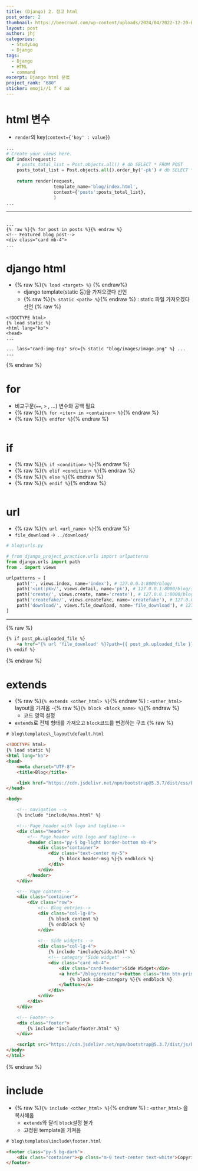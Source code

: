 ```yaml
---
title: (Django) 2. 장고 html
post_order: 2
thumbnail: https://beecrowd.com/wp-content/uploads/2024/04/2022-12-20-HTML5.jpg
layout: post
author: jhj
categories:
  - StudyLog
  - Django
tags:
  - Django
  - HTML
  - command
excerpt: Django html 문법
project_rank: "680"
sticker: emoji//1 f 4 aa
---
```


# html 변수

- `render`의 key(`context={'key' : value}`)

```python
...
# Create your views here.
def index(request):
    # posts_total_list = Post.objects.all() # db SELECT * FROM POST
    posts_total_list = Post.objects.all().order_by('-pk') # db SELECT * FROM POST ... ASC
    
    return render(request, 
                  template_name='blog/index.html',
                  context={'posts':posts_total_list},
                  )
...                  
```

---

```django

...
{% raw %}{% for post in posts %}{% endraw %}
<!-- Featured blog post-->
<div class="card mb-4">
...

```


# django html

- {% raw %}`{% load <target> %}` {% endraw%}
    - django template(static 등)을 가져오겠다 선언
    - {% raw %}`{% static <path> %}`{% endraw %} : static 파일 가져오겠다 선언
{% raw %}
```django
<!DOCTYPE html>
{% load static %}
<html lang="ko">
<head>
...

... lass="card-img-top" src={% static "blog/images/image.png" %} ...
...
```
{% endraw %}
# for

- 비교구문(`==`, `>` , …) 변수와 공백 필요
- {% raw %}`{% for <iter> in <container> %}`{% endraw %}
- {% raw %}`{% endfor %}`{% endraw %}

```html

```

# if

- {% raw %}`{% if <condition> %}`{% endraw %}
- {% raw %}`{% elif <condition> %}`{% endraw %}
- {% raw %}`{% else %}`{% endraw %}
- {% raw %}`{% endif %}`{% endraw %}

```html

```

# url

- {% raw %}`{% url <url_name> %}`{% endraw %}
- `file_download` → `../download/`

```python
# blog\urls.py

# from django_project_practice.urls import urlpatterns
from django.urls import path    
from . import views

urlpatterns = [
    path('', views.index, name='index'), # 127.0.0.1:8000/blog/
    path('<int:pk>/', views.detail, name='pk'), # 127.0.0.1:8000/blog/{pk}/
    path('create/', views.create, name='create'), # 127.0.0.1:8000/blog/create/
    path('createfake/', views.createfake, name='createfake'), # 127.0.0.1:8000/blog/createfake/
    path('download/', views.file_download, name='file_download'), # 127.0.0.1:8000/blog/file_download/
]
```

---
{% raw %}
```html
{% if post_pk.uploaded_file %}
    <a href="{% url 'file_download' %}?path={{ post_pk.uploaded_file }}">{{ post_pk.uploaded_file.name }}</a>
{% endif %}
```
{% endraw %}
# extends

- {% raw %}`{% extends <other_html> %}`{% endraw %} : `<other_html>` layout을 가져옴
-{% raw %}`{% block <block_name> %}`{% endraw %}
    - 코드 영역 설정
- `extends`로 전체 형태를 가져오고 `block`코드를 변경하는 구조
{% raw %}
```html
# blog\templates\_layout\default.html

<!DOCTYPE html>
{% load static %}
<html lang="ko">
<head>
    <meta charset="UTF-8">
    <title>Blog</title>

    <link href="https://cdn.jsdelivr.net/npm/bootstrap@5.3.7/dist/css/bootstrap.min.css" rel="stylesheet" integrity="sha384-LN+7fdVzj6u52u30Kp6M/trliBMCMKTyK833zpbD+pXdCLuTusPj697FH4R/5mcr" crossorigin="anonymous">
</head>

<body>

    <!-- navigation -->
    {% include "include/nav.html" %}

    <!-- Page header with logo and tagline-->
    <div class="header">
        <!-- Page header with logo and tagline-->
        <header class="py-5 bg-light border-bottom mb-4">
            <div class="container">
                <div class="text-center my-5">
                    {% block header-msg %}{% endblock %}
                </div>
            </div>
        </header>
    </div>

    <!-- Page content-->
    <div class="container">
        <div class="row">
            <!-- Blog entries-->
            <div class="col-lg-8">
                {% block content %}
                {% endblock %}
            </div>
            
            <!-- Side widgets -->
            <div class="col-lg-4">
                {% include "include/side.html" %}
                <!-- category "Side widget" -->
                <div class="card mb-4">
                    <div class="card-header">Side Widget</div>
                    <a href="/blog/create/"><button class="btn btn-primary" type="button">
                        {% block side-category %}{% endblock %}
                    </button></a>
                </div>
            </div>
        </div>
    </div>

    <!-- Footer-->
    <div class="footer">
        {% include "include/footer.html" %}
    </div>

    <script src="https://cdn.jsdelivr.net/npm/bootstrap@5.3.7/dist/js/bootstrap.bundle.min.js" integrity="sha384-ndDqU0Gzau9qJ1lfW4pNLlhNTkCfHzAVBReH9diLvGRem5+R9g2FzA8ZGN954O5Q" crossorigin="anonymous"></script>
</body>
</html>
```
{% endraw %}
# include

- {% raw %}`{% include <other_html> %}`{% endraw %} : `<other_html>` 을 복사해옴
    - `extends`와 달리 `block`설정 불가
    - 고정된 template을 가져옴

```html
# blog\templates\include\footer.html

<footer class="py-5 bg-dark">
    <div class="container"><p class="m-0 text-center text-white">Copyright &copy; Your Website 2023</p></div>
</footer>
```